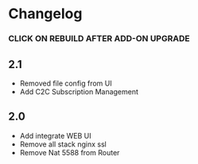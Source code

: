 # Changelog
### CLICK ON REBUILD AFTER ADD-ON UPGRADE

## 2.1
- Removed file config from UI
- Add C2C Subscription Management 

## 2.0

- Add integrate WEB UI
- Remove all stack nginx ssl 
- Remove Nat 5588 from Router
